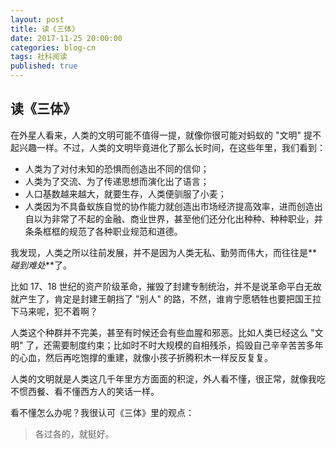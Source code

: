 ```yaml
---
layout: post
title: 读《三体》
date: 2017-11-25 20:00:00
categories: blog-cn
tags: 社科阅读
published: true
--- 
```


## 读《三体》

在外星人看来，人类的文明可能不值得一提，就像你很可能对蚂蚁的 "文明" 提不起兴趣一样。不过，人类的文明毕竟进化了那么长时间，在这些年里，我们看到：

- 人类为了对付未知的恐惧而创造出不同的信仰；
- 人类为了交流、为了传递思想而演化出了语言；
- 人口基数越来越大，就要生存，人类便驯服了小麦；
- 人类因为不具备蚁族自觉的协作能力就创造出市场经济提高效率，进而创造出自以为非常了不起的金融、商业世界，甚至他们还分化出种种、种种职业，并条条框框的规范了各种职业规范和道德。

我发现，人类之所以往前发展，并不是因为人类无私、勤劳而伟大，而往往是**_碰到难处_**了。

比如 17、18 世纪的资产阶级革命，摧毁了封建专制统治，并不是说革命平白无故就产生了，肯定是封建王朝挡了 "别人" 的路，不然，谁肯宁愿牺牲也要把国王拉下马来呢，犯不着啊？

人类这个种群并不完美，甚至有时候还会有些血腥和邪恶。比如人类已经这么 "文明" 了，还需要制度约束；比如时不时大规模的自相残杀，捣毁自己辛辛苦苦多年的心血，然后再吃饱撑的重建，就像小孩子折腾积木一样反反复复。

人类的文明就是人类这几千年里方方面面的积淀，外人看不懂，很正常，就像我吃不惯西餐、看不懂西方人的笑话一样。

看不懂怎么办呢？我很认可《三体》里的观点：

> 各过各的，就挺好。


